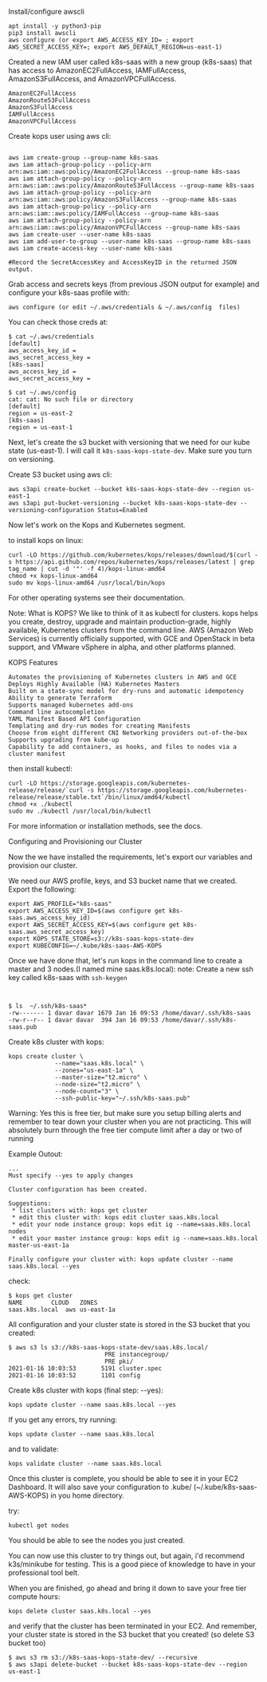 Install/configure awscli

```
apt install -y python3-pip
pip3 install awscli
aws configure (or export AWS_ACCESS_KEY_ID= ; export AWS_SECRET_ACCESS_KEY=; export AWS_DEFAULT_REGION=us-east-1)
```

Created a new IAM user called k8s-saas with a new group (k8s-saas) that has access to AmazonEC2FullAccess, IAMFullAccess, AmazonS3FullAccess, and AmazonVPCFullAccess.

```
AmazonEC2FullAccess
AmazonRoute53FullAccess
AmazonS3FullAccess
IAMFullAccess
AmazonVPCFullAccess
```

Create kops user using aws cli:
```

aws iam create-group --group-name k8s-saas
aws iam attach-group-policy --policy-arn arn:aws:iam::aws:policy/AmazonEC2FullAccess --group-name k8s-saas
aws iam attach-group-policy --policy-arn arn:aws:iam::aws:policy/AmazonRoute53FullAccess --group-name k8s-saas
aws iam attach-group-policy --policy-arn arn:aws:iam::aws:policy/AmazonS3FullAccess --group-name k8s-saas
aws iam attach-group-policy --policy-arn arn:aws:iam::aws:policy/IAMFullAccess --group-name k8s-saas
aws iam attach-group-policy --policy-arn arn:aws:iam::aws:policy/AmazonVPCFullAccess --group-name k8s-saas
aws iam create-user --user-name k8s-saas
aws iam add-user-to-group --user-name k8s-saas --group-name k8s-saas
aws iam create-access-key --user-name k8s-saas

#Record the SecretAccessKey and AccessKeyID in the returned JSON output.
```

Grab access and secrets keys (from previous JSON output for example) and configure your k8s-saas profile with: 
```
aws configure (or edit ~/.aws/credentials & ~/.aws/config  files)
```
You can check those creds at:
```
$ cat ~/.aws/credentials 
[default]
aws_access_key_id = 
aws_secret_access_key = 
[k8s-saas]
aws_access_key_id = 
aws_secret_access_key = 

$ cat ~/.aws/config 
cat: cat: No such file or directory
[default]
region = us-east-2
[k8s-saas]
region = us-east-1
```
Next, let's create the s3 bucket with versioning that we need for our kube state (us-east-1). I will call it `k8s-saas-kops-state-dev`. Make sure you turn on versioning.

Create S3 bucket using aws cli:

```
aws s3api create-bucket --bucket k8s-saas-kops-state-dev --region us-east-1 
aws s3api put-bucket-versioning --bucket k8s-saas-kops-state-dev --versioning-configuration Status=Enabled

```
Now let's work on the Kops and Kubernetes segment.

to install kops on linux:
```
curl -LO https://github.com/kubernetes/kops/releases/download/$(curl -s https://api.github.com/repos/kubernetes/kops/releases/latest | grep tag_name | cut -d '"' -f 4)/kops-linux-amd64
chmod +x kops-linux-amd64
sudo mv kops-linux-amd64 /usr/local/bin/kops
```
For other operating systems see their documentation.

Note: What is KOPS? We like to think of it as kubectl for clusters. kops helps you create, destroy, upgrade and maintain production-grade, highly available, Kubernetes clusters from the command line. AWS (Amazon Web Services) is currently officially supported, with GCE and OpenStack in beta support, and VMware vSphere in alpha, and other platforms planned.

KOPS Features

    Automates the provisioning of Kubernetes clusters in AWS and GCE
    Deploys Highly Available (HA) Kubernetes Masters
    Built on a state-sync model for dry-runs and automatic idempotency
    Ability to generate Terraform
    Supports managed kubernetes add-ons
    Command line autocompletion
    YAML Manifest Based API Configuration
    Templating and dry-run modes for creating Manifests
    Choose from eight different CNI Networking providers out-of-the-box
    Supports upgrading from kube-up
    Capability to add containers, as hooks, and files to nodes via a cluster manifest



then install kubectl:
```
curl -LO https://storage.googleapis.com/kubernetes-release/release/`curl -s https://storage.googleapis.com/kubernetes-release/release/stable.txt`/bin/linux/amd64/kubectl
chmod +x ./kubectl
sudo mv ./kubectl /usr/local/bin/kubectl
```
For more information or installation methods, see the docs.

Configuring and Provisioning our Cluster

Now the we have installed the requirements, let's export our variables and provision our cluster.

We need our AWS profile, keys, and S3 bucket name that we created. Export the following:
```
export AWS_PROFILE="k8s-saas"
export AWS_ACCESS_KEY_ID=$(aws configure get k8s-saas.aws_access_key_id)
export AWS_SECRET_ACCESS_KEY=$(aws configure get k8s-saas.aws_secret_access_key)
export KOPS_STATE_STORE=s3://k8s-saas-kops-state-dev
export KUBECONFIG=~/.kube/k8s-saas-AWS-KOPS
```
Once we have done that, let's run kops in the command line to create a master and 3 nodes.(I named mine saas.k8s.local):
note: Create a new ssh key called k8s-saas with `ssh-keygen`
```


$ ls  ~/.ssh/k8s-saas*
-rw------- 1 davar davar 1679 Jan 16 09:53 /home/davar/.ssh/k8s-saas
-rw-r--r-- 1 davar davar  394 Jan 16 09:53 /home/davar/.ssh/k8s-saas.pub
```
Create k8s cluster with kops:

```
kops create cluster \
             --name="saas.k8s.local" \
             --zones="us-east-1a" \
             --master-size="t2.micro" \
             --node-size="t2.micro" \
             --node-count="3" \
             --ssh-public-key="~/.ssh/k8s-saas.pub"
```

Warning: Yes this is free tier, but make sure you setup billing alerts and remember to tear down your cluster when you are not practicing. This will absolutely burn through the free tier compute limit after a day or two of running

Example Outout:

```
...
Must specify --yes to apply changes

Cluster configuration has been created.

Suggestions:
 * list clusters with: kops get cluster
 * edit this cluster with: kops edit cluster saas.k8s.local
 * edit your node instance group: kops edit ig --name=saas.k8s.local nodes
 * edit your master instance group: kops edit ig --name=saas.k8s.local master-us-east-1a

Finally configure your cluster with: kops update cluster --name saas.k8s.local --yes

```
check:

```
$ kops get cluster
NAME		CLOUD	ZONES
saas.k8s.local	aws	us-east-1a
```

All configuration and your cluster state is stored in the S3 bucket that you created:
```
$ aws s3 ls s3://k8s-saas-kops-state-dev/saas.k8s.local/
                           PRE instancegroup/
                           PRE pki/
2021-01-16 10:03:53       5191 cluster.spec
2021-01-16 10:03:52       1101 config
```
Create k8s cluster with kops (final step: --yes):

```
kops update cluster --name saas.k8s.local --yes
```

If you get any errors, try running:
```
kops update cluster --name saas.k8s.local
```
and to validate:
```
kops validate cluster --name saas.k8s.local
```
Once this cluster is complete, you should be able to see it in your EC2 Dashboard. It will also save your configuration to .kube/ (~/.kube/k8s-saas-AWS-KOPS) in you home directory.

try:
```
kubectl get nodes
```
You should be able to see the nodes you just created.

You can now use this cluster to try things out, but again, i'd recommend k3s/minikube for testing. This is a good piece of knowledge to have in your professional tool belt.


When you are finished, go ahead and bring it down to save your free tier compute hours:
```
kops delete cluster saas.k8s.local --yes
```
and verify that the cluster has been terminated in your EC2. And remember, your cluster state is stored in the S3 bucket that you created! (so delete S3 bucket too)
```
$ aws s3 rm s3://k8s-saas-kops-state-dev/ --recursive
$ aws s3api delete-bucket --bucket k8s-saas-kops-state-dev --region us-east-1
```
